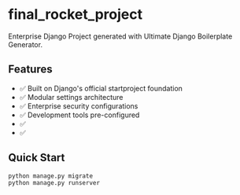 # final_rocket_project

Enterprise Django Project generated with Ultimate Django Boilerplate Generator.

## Features

- ✅ Built on Django's official startproject foundation
- ✅ Modular settings architecture
- ✅ Enterprise security configurations
- ✅ Development tools pre-configured
- ✅ 
- ✅ 

## Quick Start

```bash
python manage.py migrate
python manage.py runserver